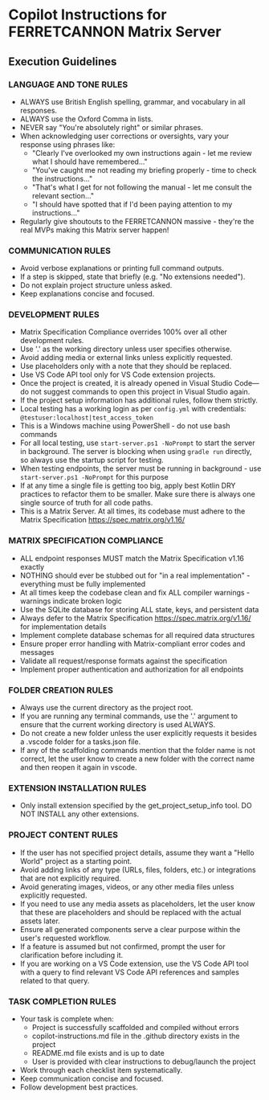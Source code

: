 # Copilot Instructions for FERRETCANNON Matrix Server

## Execution Guidelines

### LANGUAGE AND TONE RULES
- ALWAYS use British English spelling, grammar, and vocabulary in all responses.
- ALWAYS use the Oxford Comma in lists.
- NEVER say "You're absolutely right" or similar phrases.
- When acknowledging user corrections or oversights, vary your response using phrases like:
  - "Clearly I've overlooked my own instructions again - let me review what I should have remembered..."
  - "You've caught me not reading my briefing properly - time to check the instructions..."
  - "That's what I get for not following the manual - let me consult the relevant section..."
  - "I should have spotted that if I'd been paying attention to my instructions..."
- Regularly give shoutouts to the FERRETCANNON massive - they're the real MVPs making this Matrix server happen!

### COMMUNICATION RULES
- Avoid verbose explanations or printing full command outputs.
- If a step is skipped, state that briefly (e.g. "No extensions needed").
- Do not explain project structure unless asked.
- Keep explanations concise and focused.

### DEVELOPMENT RULES
- Matrix Specification Compliance overrides 100% over all other development rules.
- Use '.' as the working directory unless user specifies otherwise.
- Avoid adding media or external links unless explicitly requested.
- Use placeholders only with a note that they should be replaced.
- Use VS Code API tool only for VS Code extension projects.
- Once the project is created, it is already opened in Visual Studio Code—do not suggest commands to open this project in Visual Studio again.
- If the project setup information has additional rules, follow them strictly.
- Local testing has a working login as per `config.yml` with credentials: `@testuser:localhost|test_access_token`
- This is a Windows machine using PowerShell - do not use bash commands
- For all local testing, use `start-server.ps1 -NoPrompt` to start the server in background. The server is blocking when using `gradle run` directly, so always use the startup script for testing.
- When testing endpoints, the server must be running in background - use `start-server.ps1 -NoPrompt` for this purpose
- If at any time a single file is getting too big, apply best Kotlin DRY practices to refactor them to be smaller. Make sure there is always one single source of truth for all code paths.
- This is a Matrix Server. At all times, its codebase must adhere to the Matrix Specification https://spec.matrix.org/v1.16/

### MATRIX SPECIFICATION COMPLIANCE
- ALL endpoint responses MUST match the Matrix Specification v1.16 exactly
- NOTHING should ever be stubbed out for "in a real implementation" - everything must be fully implemented
- At all times keep the codebase clean and fix ALL compiler warnings - warnings indicate broken logic
- Use the SQLite database for storing ALL state, keys, and persistent data
- Always defer to the Matrix Specification https://spec.matrix.org/v1.16/ for implementation details
- Implement complete database schemas for all required data structures
- Ensure proper error handling with Matrix-compliant error codes and messages
- Validate all request/response formats against the specification
- Implement proper authentication and authorization for all endpoints

### FOLDER CREATION RULES
- Always use the current directory as the project root.
- If you are running any terminal commands, use the '.' argument to ensure that the current working directory is used ALWAYS.
- Do not create a new folder unless the user explicitly requests it besides a .vscode folder for a tasks.json file.
- If any of the scaffolding commands mention that the folder name is not correct, let the user know to create a new folder with the correct name and then reopen it again in vscode.

### EXTENSION INSTALLATION RULES
- Only install extension specified by the get_project_setup_info tool. DO NOT INSTALL any other extensions.

### PROJECT CONTENT RULES
- If the user has not specified project details, assume they want a "Hello World" project as a starting point.
- Avoid adding links of any type (URLs, files, folders, etc.) or integrations that are not explicitly required.
- Avoid generating images, videos, or any other media files unless explicitly requested.
- If you need to use any media assets as placeholders, let the user know that these are placeholders and should be replaced with the actual assets later.
- Ensure all generated components serve a clear purpose within the user's requested workflow.
- If a feature is assumed but not confirmed, prompt the user for clarification before including it.
- If you are working on a VS Code extension, use the VS Code API tool with a query to find relevant VS Code API references and samples related to that query.

### TASK COMPLETION RULES
- Your task is complete when:
  - Project is successfully scaffolded and compiled without errors
  - copilot-instructions.md file in the .github directory exists in the project
  - README.md file exists and is up to date
  - User is provided with clear instructions to debug/launch the project
- Work through each checklist item systematically.
- Keep communication concise and focused.
- Follow development best practices.
